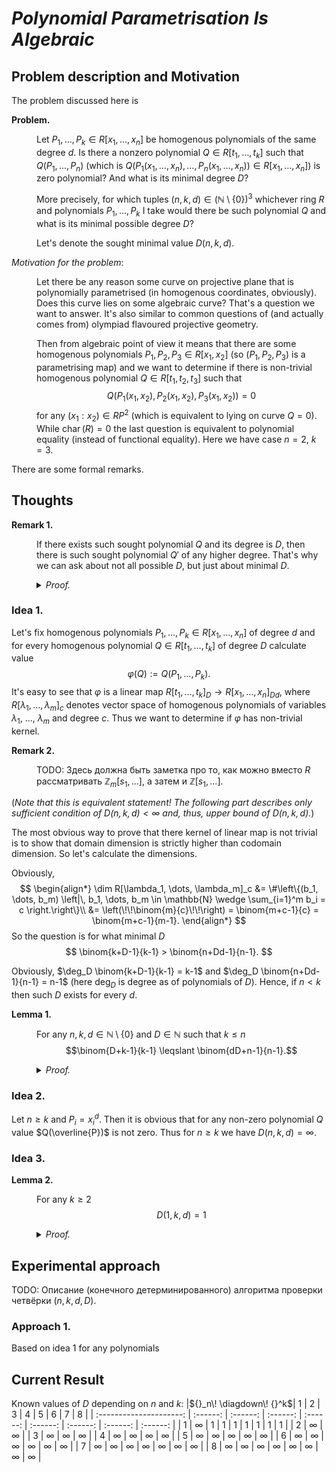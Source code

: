 # *Polynomial Parametrisation Is Algebraic*

## Problem description and Motivation

The problem discussed here is

**Problem.** 
<dl>
<dd>

Let $P_1, \dots, P_k \in R[x_1, \dots, x_n]$ be homogenous polynomials of the same degree $d$. Is there a nonzero polynomial $Q \in R[t_1, \dots, t_k]$ such that $Q(P_1, \dots, P_n)$ (which is $Q(P_1(x_1, \dots, x_n), \dots, P_n(x_1, \dots, x_n)) \in R[x_1, \dots, x_n]$) is zero polynomial? And what is its minimal degree $D$?

More precisely, for which tuples $(n, k, d) \in (\mathbb{N} \setminus \{0\})^3$ whichever ring $R$ and polynomials $P_1, \dots, P_k$ I take would there be such polynomial $Q$ and what is its minimal possible degree $D$?

Let's denote the sought minimal value $D(n, k, d)$.
</dd>
</dl>

*Motivation for the problem*:

<dl>
<dd>

Let there be any reason some curve on projective plane that is polynomially parametrised (in homogenous coordinates, obviously). Does this curve lies on some algebraic curve? That's a question we want to answer. It's also similar to common questions of (and actually comes from) olympiad flavoured projective geometry.

Then from algebraic point of view it means that there are some homogenous polynomials $P_1, P_2, P_3 \in R[x_1, x_2]$ (so $(P_1, P_2, P_3)$ is a parametrising map) and we want to determine if there is non-trivial homogenous polynomial $Q \in R[t_1, t_2, t_3]$ such that
$$Q(P_1(x_1, x_2), P_2(x_1, x_2), P_3(x_1, x_2)) = 0$$
for any $(x_1:x_2) \in RP^2$ (which is equivalent to lying on curve $Q = 0$). While $\mathop{\mathrm{char}}(R) = 0$ the last question is equivalent to polynomial equality (instead of functional equality). Here we have case $n = 2$, $k = 3$.
</dd>
</dl>

There are some formal remarks.

## Thoughts

**Remark 1.** 
<dl>
<dd>

If there exists such sought polynomial $Q$ and its degree is $D$, then there is such sought polynomial $Q'$ of any higher degree. That's why we can ask about not all possible $D$, but just about minimal $D$.

<details>
<summary><em>Proof.</em></summary>

Let's denote $Q(P_1, \dots, P_n)$ as $Q(\overline{P})$. Then if $Q(\overline{P}) = 0$, $Q(\overline{P}) \cdot P_1^m = 0$, i.e. $Q'(\overline{P}) = 0$ for $Q' = Q \times t_1^m$. Also $\deg(Q') = \deg(Q) + m = D + m$. So for every natural $D' > D$ we have $m := D' - D > 0$, for which there is sought $Q'$ of degree $D + m = D'$.

$$\,\tag*{$\Box$}$$
</details>
</dd>
</dl>

### Idea 1.

Let's fix homogenous polynomials $P_1, \dots, P_k \in R[x_1, \dots, x_n]$ of degree $d$ and for every homogenous polynomial $Q \in R[t_1, \dots, t_k]$ of degree $D$ calculate value
$$\varphi(Q) := Q(P_1, \dots, P_k).$$
It's easy to see that $\varphi$ is a linear map $R[t_1, \dots, t_k]_D \to R[x_1, \dots, x_n]_{Dd}$, where $R[\lambda_1, \dots, \lambda_m]_c$ denotes vector space of homogenous polynomials of variables $\lambda_1$, ..., $\lambda_m$ and degree $c$. Thus we want to determine if $\varphi$ has non-trivial kernel.

**Remark 2.** 
<dl>
<dd>

[//]: # (TODO)

TODO: Здесь должна быть заметка про то, как можно вместо $R$ рассматривать $\mathbb{Z}_m[s_1, \dots]$, а затем и $\mathbb{Z}[s_1, \dots]$.

<!-- Consider a ring homomorphism $\alpha: \mathbb{Z} \to R$ and subring $R' := \mathop{\mathrm{range}}(\alpha)$ of $R$. Let $B = \{b_i\}_{i \in I}$ be set of all monic monomials from $R[x_1, \dots, x_n]_d$. Obviously $B$ is basis of $R[x_1, \dots, x_n]_d$. Then any $P_g \in R[x_1, \dots, x_n]_d$ can be represented as
$$P_g = \sum_{i \in I} r_{g, i} b_i$$
for some $r_i \in R$. It's also obvious that $B$ lies in $R'[x_1, \dots, x_n]_d$ and is its basis.

Let $S$ be extension of $R'$ with formal symbols $s_{g, i}$ for each $g \in \{1; \dots; k\}$ and $i \in I$. Then there is "evaluating" homomorphism $\pi: S \to R$ that maps each element of $R'$ to itself and each $s_{g, i}$ to $r_{g, i}$. Also there is its extension $\pi': S[x_1, \dots, x_n] \to R[x_1, \dots, x_n]$ that maps each $x_i$ to itself. Let
$$P'_g := \sum_{i \in I} s_{g, i} b_i \in S[x_1, \dots, x_n]_d$$
Then obviously $\pi'(P'_g) = P_g$.

Let $C = \{c_j\}_{j \in J}$ and $A = \{a_h\}_{h \in H}$ be monic-monomial bases of $R[t_1, \dots, t_k]_D$ and $R[x_1, \dots, x_n]_{Dd}$ respectively. (Obviously we can freely use $R'$ or $S$ instead of $R$ in the definition.) Then let's decompose each $c_j$ as
$$c_j(P'_1, \dots, P'_k) = \sum_{h \in H} \eta_{j, h} a_h \in S[x_1, \dots, $$

Let's temporarily denote $D(n, k, d)$ in context of $R$ as $D_R(n, k, d)$. Then $D_R(n, k, d) \leqslant D_\mathbb{Z}(n, k, d)$. -->

<!-- <details>
<summary><em>Proof.</em></summary>

Let's denote $Q(P_1, \dots, P_n)$ as $Q(\overline{P})$. Then if $Q(\overline{P}) = 0$, $Q(\overline{P}) \cdot P_1^m = 0$, i.e. $Q'(\overline{P}) = 0$ for $Q' = Q \times t_1^m$. Also $\deg(Q') = \deg(Q) + m = D + m$. So for every natural $D' > D$ we have $m := D' - D > 0$, for which there is sought $Q'$ of degree $D + m = D'$.

$$\,\tag*{$\Box$}$$
</details> -->
</dd>
</dl>

(*Note that this is equivalent statement! The following part describes only sufficient condition of $D(n, k, d) < \infty$ and, thus, upper bound of $D(n, k, d)$.*)

The most obvious way to prove that there kernel of linear map is not trivial is to show that domain dimension is strictly higher than codomain dimension. So let's calculate the dimensions.

Obviously,
$$
\begin{align*}
    \dim R[\lambda_1, \dots, \lambda_m]_c
    &= \#\left\{(b_1, \dots, b_m) \left|\, b_1, \dots, b_m \in \mathbb{N} \wedge \sum_{i=1}^m b_i = c \right.\right\}\\
    &= \left(\!\!\binom{m}{c}\!\!\right)
    = \binom{m+c-1}{c}
    = \binom{m+c-1}{m-1}.
\end{align*}
$$
So the question is for what minimal $D$
$$
\binom{k+D-1}{k-1} > \binom{n+Dd-1}{n-1}.
$$

Obviously, $\deg_D \binom{k+D-1}{k-1} = k-1$ and $\deg_D \binom{n+Dd-1}{n-1} = n-1$ (here $\deg_D$ is degree as of polynomials of $D$). Hence, if $n < k$ then such $D$ exists for every $d$.

**Lemma 1.**
<dl>
<dd>

For any $n, k, d \in \mathbb{N} \setminus \{0\}$ and $D \in \mathbb{N}$ such that $k \leqslant n$
$$\binom{D+k-1}{k-1} \leqslant \binom{dD+n-1}{n-1}.$$

<details>
<summary><em>Proof.</em></summary>

Consider partial order $\preccurlyeq$ on $M := \{(n, k, D) \in \mathbb{N}^3 \mid 0 < k \leqslant n\}$ that is reflexive and transitive closure of relation
$$(n, k, D) \preccurlyeq (n, k, D+1) \qquad \wedge \qquad (n, k, D) \preccurlyeq (n+1, k+1, D).$$
Obviously, $\preccurlyeq$ is well-founded.

Consider statement
$$P(n, k, D) := \forall d \in \mathbb{N} \setminus \{0\} \quad \binom{D+k-1}{k-1} \leqslant \binom{dD+n-1}{n-1}.$$
Let's show that $P(n+1, k+1, D+1)$ follows from $P(n, k, D+1)$ and $P(n+1, k+1, D)$ and also $P(n, 1, D)$ and $P(n, k, 0)$ are true. Hence, by transfinite induction $P(x)$ is true for any $x \in M$.

$$\binom{D+1-1}{1-1} = 1 \leqslant \binom{Dd+n-1}{n-1}$$
Thus, $P(n, 1, D)$ is true.

$$\binom{0+k-1}{k-1} = 1 = \binom{0 \cdot d+n-1}{n-1}$$
Thus, $P(n, k, 0)$ is true.

Assuming $P(n+1, k+1, D)$ and $P(n, k, D+1)$
$$
    \begin{align*}
        \binom{(D+1)+(k+1)-1}{(k+1)-1}
        &= \binom{D+(k+1)-1}{(k+1)-1} + \binom{(D+1)+k-1}{k-1}\\
        &\leqslant \binom{Dd+(n+1)-1}{(n+1)-1} + \binom{(D+1)d+n-1}{n-1}\\
        &\leqslant \binom{Dd+(n+1)-1}{(n+1)-1} + \sum_{i=1}^{d} \binom{Dd+i+n-1}{n-1}\\
        &= \binom{(D+1)d+(n+1)-1}{(n+1)-1}\\
    \end{align*}
$$
Thus, $P(n+1, k+1, D+1)$ follows from $P(n+1, k+1, D)$ and $P(n, k, D+1)$.

$$\,\tag*{$\Box$}$$
</details>
</dd>
</dl>

### Idea 2.

Let $n \geqslant k$ and $P_i = x_i^d$. Then it is obvious that for any non-zero polynomial $Q$ value $Q(\overline{P})$ is not zero. Thus for $n \geqslant k$ we have $D(n, k, d) = \infty$.

### Idea 3.

**Lemma 2.**
<dl>
<dd>

For any $k \geqslant 2$
$$D(1, k, d) = 1$$

<details>
<summary><em>Proof.</em></summary>

The $P_1$, ..., $P_k$ are $k$ polynomials of only variable $x_1$ and same degree $d$. Then obviously, $P_i = x_1^d$, so $Q = t_1 - t_2$ is enough (because $Q(\overline{P}) = P_1 - P_2 = x_1^d - x_1^d = 0$). Thus, $D = 1$.

$$\,\tag*{$\Box$}$$
</details>
</dd>
</dl>

<!-- **Lemma 2.**
<dl>
<dd>

1. $D(2, 3, d) \leqslant 2d - 2$
1. $D(2, 4, d) < \sqrt{6d-2} - 2$

<details>
<summary><em>Proof.</em></summary>



$$\,\tag*{$\Box$}$$
</details>
</dd>
</dl> -->

## Experimental approach

[//]: # (TODO)

TODO: Описание (конечного детерминированного) алгоритма проверки четвёрки $(n, k, d, D)$.

### Approach 1.

Based on idea 1 for any polynomials 

## Current Result

Known values of $D$ depending on $n$ and $k$:
|${}_n\! \diagdown\! {}^k$| $1$      | $2$      | $3$      | $4$      | $5$      | $6$      | $7$      | $8$      |
| :---------------------: | :------: | :------: | :------: | :------: | :------: | :------: | :------: | :------: |
| $1$                     | $\infty$ | $1$      | $1$      | $1$      | $1$      | $1$      | $1$      | $1$      |
| $2$                     | $\infty$ | $\infty$ |
| $3$                     | $\infty$ | $\infty$ | $\infty$ |
| $4$                     | $\infty$ | $\infty$ | $\infty$ | $\infty$ |
| $5$                     | $\infty$ | $\infty$ | $\infty$ | $\infty$ | $\infty$ |
| $6$                     | $\infty$ | $\infty$ | $\infty$ | $\infty$ | $\infty$ | $\infty$ |
| $7$                     | $\infty$ | $\infty$ | $\infty$ | $\infty$ | $\infty$ | $\infty$ | $\infty$ |
| $8$                     | $\infty$ | $\infty$ | $\infty$ | $\infty$ | $\infty$ | $\infty$ | $\infty$ | $\infty$ |

<!-- TODO: Описать готовые результаты. -->
